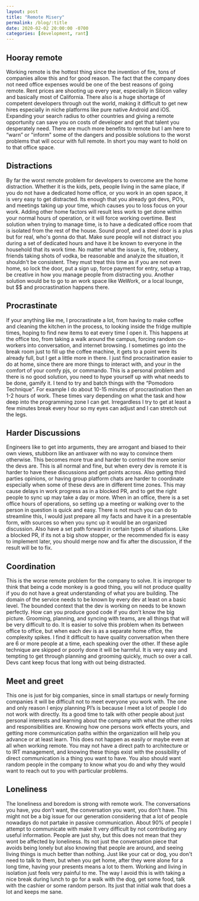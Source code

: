 ```yaml
---
layout: post
title: "Remote Misery"
permalink: /blog/:title
date: 2020-02-02 20:00:00 -0700
categories: [development, rant]
---
```

## Hooray remote
Working remote is the hottest thing since the invention of fire, tons of companies allow this and for good reason. The fact that the company does not need office expenses would be one of the best reasons of going remote. Rent prices are shooting up every year, especially in Silicon valley and basically most of California. There also is a huge shortage of competent developers through out the world, making it difficult to get new hires especially in niche platforms like pure native Android and iOS. Expanding your search radius to other countries and giving a remote opportunity can save you on costs of developer and get that talent you desperately need. There are much more benefits to remote but I am here to “warn” or "inform" some of the dangers and possible solutions to the worst problems that will occur with full remote. In short you may want to hold on to that office space.
<!--more-->

## Distractions
By far the worst remote problem for developers to overcome are the home distraction. Whether it is the kids, pets, people living in the same place, if you do not have a dedicated home office, or you work in an open space, it is very easy to get distracted. Its enough that you already got devs, PO’s, and meetings taking up your time, which causes you to loss focus on your work. Adding other home factors will result less work to get done within your normal hours of operation, or it will force working overtime. Best solution when trying to manage time, is to have a dedicated office room that is isolated from the rest of the house. Sound proof, and a steel door is a plus but for real, who's gonna do that. Make sure people will not distract you during a set of dedicated hours and have it be known to everyone in the household that its work time. No matter what the issue is, fire, robbery, friends taking shots of vodka, be reasonable and analyze the situation, it shouldn't be consistent. They must treat this time as if you are not even home, so lock the door, put a sign up, force payment for entry, setup a trap, be creative in how you manage people from distracting you. Another solution would be to go to an work space like WeWork, or a local lounge, but $$ and procrastination happens there.

## Procrastinate
If your anything like me, I procrastinate a lot, from having to make coffee and cleaning the kitchen in the process, to looking inside the fridge multiple times, hoping to find new items to eat every time I open it. This happens at the office too, from taking a walk around the campus, forcing random co-workers into conversation, and internet browsing. I sometimes go into the break room just to fill up the coffee machine, it gets to a point were its already full, but I get a little more in there. I just find procrastination easier to do at home, since there are more things to interact with, and your in the comfort of your comfy pjs, or commando. This is a personal problem and there is no good solution, you need to hype yourself up with what needs to be done, gamify it. I tend to try and batch things with the “Pomodoro Technique”. For example I do about 10-15 minutes of procrastination then an 1-2 hours of work. These times vary depending on what the task and how deep into the programming zone I can get. Irregardless I try to get at least a few minutes break every hour so my eyes can adjust and I can stretch out the legs.

## Harder Discussions
Engineers like to get into arguments, they are arrogant and biased to their own views, stubborn like an antivaxer with no way to convince them otherwise. This becomes more true and harder to control the more senior the devs are. This is all normal and fine, but when every dev is remote it is harder to have these discussions and get points across. Also getting third parties opinions, or having group platform chats are harder to coordinate especially when some of these devs are in different time zones. This may cause delays in work progress as in a blocked PR, and to get the right people to sync up may take a day or more. When in an office, there is a set office hours of operations, so setting up a meeting or walking over to the person in question is quick and easy. There is not much you can do to streamline this, I would just prepare all my facts and have it in a presentable form, with sources so when you sync up it would be an organized discussion. Also have a set path forward in certain types of situations. Like a blocked PR, if its not a big show stopper, or the recommended fix is easy to implement later, you should merge now and fix after the discussion, if the result will be to fix.

## Coordination
This is the worse remote problem for the company to solve. It is improper to think that being a code monkey is a good thing, you will not produce quality if you do not have a great understanding of what you are building. The domain of the service needs to be known by every dev at least on a basic level. The bounded context that the dev is working on needs to be known perfectly. How can you produce good code if you don’t know the big picture. Grooming, planning, and syncing with teams, are all things that will be very difficult to do. It is easier to solve this problem when its between office to office, but when each dev is as a separate home office, the complexity spikes. I find it difficult to have quality conversation when there are 6 or more people at a time, each speaking over the other. If these agile technique are skipped or poorly done it will be harmful. It is very easy and tempting to get through planning and grooming quickly, much so over a call. Devs cant keep focus that long with out being distracted.

## Meet and greet
This one is just for big companies, since in small startups or newly forming companies it will be difficult not to meet everyone you work with. The one and only reason I enjoy planning PI’s is because I meet a lot of people I do not work with directly. Its a good time to talk with other people about just personal interests and learning about the company with what the other roles and responsibilities are. Knowing how one persons work effects yours, and getting more communication paths within the organization will help you advance or at least learn. This does not happen as easily or maybe even at all when working remote. You may not have a direct path to architecture or to IRT management, and knowing these things exist with the possibility of direct communication is a thing you want to have. You also should want random people in the company to know what you do and why they would want to reach out to you with particular problems.

## Loneliness
The loneliness and boredom is strong with remote work. The conversations you have, you don’t want, the conversation you want, you don’t have. This might not be a big issue for our generation considering that a lot of people nowadays do not partake in passive communication. About 90% of people I attempt to communicate with make It very difficult by not contributing any useful information. People are just shy, but this does not mean that they wont be affected by loneliness. Its not just the conversation piece that avoids being lonely but also knowing that people are around, and seeing living things is much better than nothing. Just like your cat or dog, you don't need to talk to them, but when you get home, after they were alone for a long time, having your presents means a lot to them. Working and living in isolation just feels very painful to me. The way I avoid this is with taking a nice break during lunch to go for a walk with the dog, get some food, talk with the cashier or some random person. Its just that initial walk that does a lot and keeps me sane. 